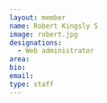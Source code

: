 ```yaml
---
layout: member
name: Robert Kingsly S
image: robert.jpg
designations: 
  - Web administrator
area:
bio:
email:
type: staff
---
```

